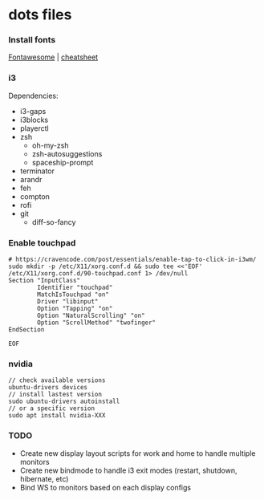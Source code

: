 # dots files

### Install fonts

[Fontawesome](http://fontawesome.io/) | [cheatsheet](http://fontawesome.io/cheatsheet/)

### i3

Dependencies:

- i3-gaps
- i3blocks
- playerctl
- zsh
  - oh-my-zsh
  - zsh-autosuggestions
  - spaceship-prompt
- terminator
- arandr
- feh
- compton
- rofi
- git
  - diff-so-fancy

### Enable touchpad

```
# https://cravencode.com/post/essentials/enable-tap-to-click-in-i3wm/
sudo mkdir -p /etc/X11/xorg.conf.d && sudo tee <<'EOF' /etc/X11/xorg.conf.d/90-touchpad.conf 1> /dev/null
Section "InputClass"
        Identifier "touchpad"
        MatchIsTouchpad "on"
        Driver "libinput"
        Option "Tapping" "on"
        Option "NaturalScrolling" "on"
        Option "ScrollMethod" "twofinger"
EndSection

EOF
```

### nvidia

```
// check available versions
ubuntu-drivers devices
// install lastest version
sudo ubuntu-drivers autoinstall
// or a specific version
sudo apt install nvidia-XXX
```

### TODO

- Create new display layout scripts for work and home to handle multiple monitors
- Create new bindmode to handle i3 exit modes (restart, shutdown, hibernate, etc)
- Bind WS to monitors based on each display configs
